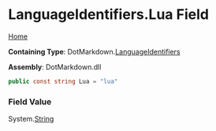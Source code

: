 <a name="_top"></a>

# LanguageIdentifiers\.Lua Field

[Home](../../../README.md#_top)

**Containing Type**: DotMarkdown\.[LanguageIdentifiers](../README.md#_top)

**Assembly**: DotMarkdown\.dll

```csharp
public const string Lua = "lua"
```

### Field Value

System\.[String](https://docs.microsoft.com/en-us/dotnet/api/system.string)